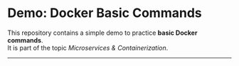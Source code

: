 # Demo: Docker Basic Commands

This repository contains a simple demo to practice **basic Docker commands**.  
It is part of the topic *Microservices & Containerization*.

---
